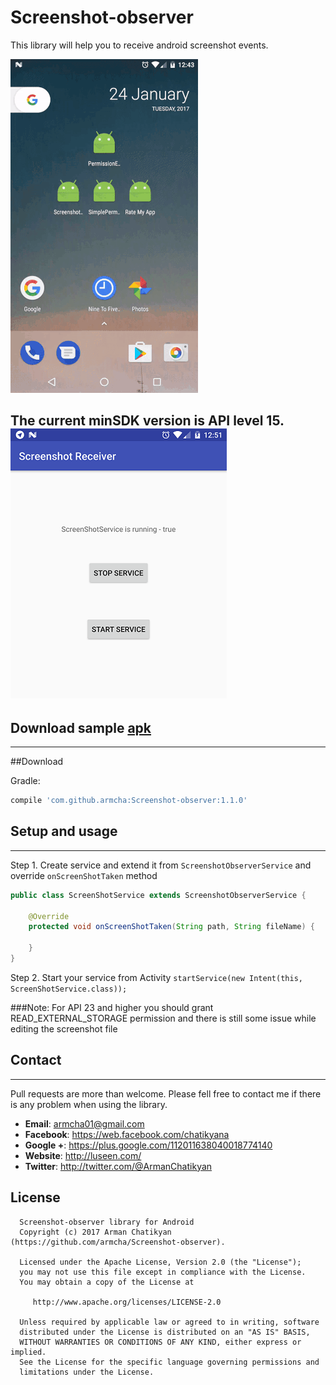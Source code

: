 # Screenshot-observer
This library will help you to receive android screenshot events.

![](screens/gif.gif)

The current minSDK version is API level 15.
![](screens/screen.png)
-----------------------


## Download sample [apk][1]
[1]: https://github.com/armcha/Screenshot-observer/raw/master/screens/Screenshot-observer-sample.apk
-----------------------

##Download

Gradle:
```groovy
compile 'com.github.armcha:Screenshot-observer:1.1.0'
```

## Setup and usage
-----------------------

Step 1.
Create service and extend it from ```ScreenshotObserverService``` and override ```onScreenShotTaken``` method

```java
public class ScreenShotService extends ScreenshotObserverService {

    @Override
    protected void onScreenShotTaken(String path, String fileName) {
        
    }
}
```

Step 2.
Start your service from Activity
```startService(new Intent(this, ScreenShotService.class));```

###Note:
For API 23 and higher you should grant READ_EXTERNAL_STORAGE permission and
there is still some issue while editing the screenshot file

## Contact
-----------------------

Pull requests are more than welcome.
Please fell free to contact me if there is any problem when using the library.

- **Email**: armcha01@gmail.com
- **Facebook**: https://web.facebook.com/chatikyana
- **Google +**: https://plus.google.com/112011638040018774140
- **Website**: http://luseen.com/
- **Twitter**: http://twitter.com/@ArmanChatikyan


License
--------


      Screenshot-observer library for Android
      Copyright (c) 2017 Arman Chatikyan (https://github.com/armcha/Screenshot-observer).

      Licensed under the Apache License, Version 2.0 (the "License");
      you may not use this file except in compliance with the License.
      You may obtain a copy of the License at

         http://www.apache.org/licenses/LICENSE-2.0

      Unless required by applicable law or agreed to in writing, software
      distributed under the License is distributed on an "AS IS" BASIS,
      WITHOUT WARRANTIES OR CONDITIONS OF ANY KIND, either express or implied.
      See the License for the specific language governing permissions and
      limitations under the License.



